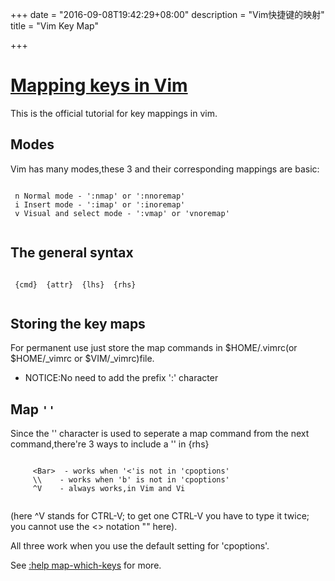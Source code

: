 +++
date = "2016-09-08T19:42:29+08:00"
description = "Vim快捷键的映射"
title = "Vim Key Map"

+++

# [Mapping keys in Vim](http://vim.wikia.com/wiki/Mapping_keys_in_Vim_-_Tutorial_(Part_1))
This is the official tutorial for key mappings in vim.

## Modes
Vim has many modes,these 3 and their corresponding mappings are basic:

```

 n Normal mode - ':nmap' or ':nnoremap' 
 i Insert mode - ':imap' or ':inoremap' 
 v Visual and select mode - ':vmap' or 'vnoremap' 
 
 ```

## The general syntax 

```

 {cmd}  {attr}  {lhs}  {rhs} 
 
```

## Storing the key maps

For permanent use just store the map commands in $HOME/.vimrc(or $HOME/_vimrc or $VIM/_vimrc)file.

 - NOTICE:No need to add the prefix ':' character

## Map `''`
Since the '' character is used to seperate a map command from the next command,there're 3 ways to include a '' in {rhs}

```

     <Bar>  - works when '<'is not in 'cpoptions' 
     \\    - works when 'b' is not in 'cpoptions' 
     ^V    - always works,in Vim and Vi 
 
 ```

(here ^V stands for CTRL-V; to get one CTRL-V you have to type it twice; you
cannot use the <> notation "<C-V>" here).

All three work when you use the default setting for 'cpoptions'.

See [:help map-which-keys](http://vimdoc.sourceforge.net/htmldoc/map.html#map-which-keys) for more.
